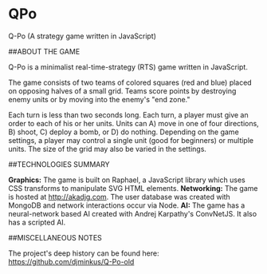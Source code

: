 # QPo
Q-Po (A strategy game written in JavaScript)


##ABOUT THE GAME

Q-Po is a minimalist real-time-strategy (RTS) game written in JavaScript.

The game consists of two teams of colored squares (red and blue) placed on opposing halves of a small grid. Teams score points by destroying enemy units or by moving into the enemy's "end zone."

Each turn is less than two seconds long. Each turn, a player must give an order to each of his or her units. Units can A) move in one of four directions, B) shoot, C) deploy a bomb, or D) do nothing. Depending on the game settings, a player may control a single unit (good for beginners) or multiple units. The size of the grid may also be varied in the settings.


##TECHNOLOGIES SUMMARY

**Graphics:** The game is built on Raphael, a JavaScript library which uses CSS transforms to manipulate SVG HTML elements.
**Networking:** The game is hosted at http://akadjg.com. The user database was created with MongoDB and network interactions occur via Node.
**AI:** The game has a neural-network based AI created with Andrej Karpathy's ConvNetJS. It also has a scripted AI.


##MISCELLANEOUS NOTES

The project's deep history can be found here: https://github.com/djminkus/Q-Po-old
